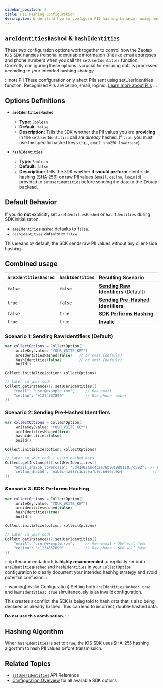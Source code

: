 ```yaml
---
sidebar_position: 2
title: PII Hashing Configuration
description: Understand how to configure PII hashing behavior using hashIdentities and areIdentitiesHashed options.
---
```


## `areIdentitiesHashed` & `hashIdentities`

These two configuration options work together to control how the Zeotap iOS SDK handles Personal Identifiable Information (PII) like email addresses and phone numbers when you call the `setUserIdentities` function. Correctly configuring these options is crucial for ensuring data is processed according to your intended hashing strategy.

:::note PII
These configuration only affect PIIs sent using setUserIdentities function. Recognised PIIs are cellno, email, loginid. [Learn more about PIIs](../APIReference/setUserIdentities#pii-identifier-key-reference)
:::

## Options Definitions

*   **`areIdentitiesHashed`**
    *   **Type:** `Boolean`
    *   **Default:** `false`
    *   **Description:** Tells the SDK whether the PII values you are **providing** in the `setUserIdentities` call are *already* hashed. If `true`, you must use the specific hashed keys (e.g., `email_sha256_lowercase`).

*   **`hashIdentities`**
    *   **Type:** `Boolean`
    *   **Default:** `false`
    *   **Description:** Tells the SDK whether **it should perform** client-side hashing (SHA-256) on raw PII values (`email`, `cellno`, `loginid`) provided to `setUserIdentities` before sending the data to the Zeotap backend.


## Default Behavior

If you do **not** explicitly set `areIdentitiesHashed` or `hashIdentities` during SDK initialization:

*   `areIdentitiesHashed` defaults to `false`.
*   `hashIdentities` defaults to `false`.

This means by default, the SDK sends raw PII values without any client-side hashing.

## Combined usage

| `areIdentitiesHashed` | `hashIdentities` | Resulting Scenario                     |
| :-------------------- | :--------------- | :------------------------------------- |
| `false`               | `false`          | [**Sending Raw Identifiers**](../APIReference/setUserIdentities#sending-raw-identifiers) (Default) |
| `true`                | `false`          | [**Sending Pre-Hashed Identifiers**](../APIReference/setUserIdentities#sending-pre-hashed-identifiers)    |
| `false`               | `true`           | [**SDK Performs Hashing**](../APIReference/setUserIdentities#sdk-performs-hashing)              |
| `true`                | `true`           | **Invalid**                            |

### Scenario 1: Sending Raw Identifiers (Default)

```swift
var collectOptions = CollectOption()
    .writeKey(value: "YOUR_WRITE_KEY")
    .areIdentitiesHashed(false)   // or omit (default)
    .hashIdentities(false)        // or omit (default)
    .build()

Collect.initialize(option: collectOptions)

// Later in your code
Collect.getInstance()?.setUserIdentities([
    "email": "user@example.com",     // Raw email
    "cellno": "+1234567890"          // Raw phone number
])
```

### Scenario 2: Sending Pre-Hashed Identifiers

```swift
var collectOptions = CollectOption()
    .writeKey(value: "YOUR_WRITE_KEY")
    .areIdentitiesHashed(true)
    .hashIdentities(false)
    .build()

Collect.initialize(option: collectOptions)

// Later in your code - using hashed keys
Collect.getInstance()?.setUserIdentities([
    "email_sha256_lowercase": "5d41402abc4b2a76b9719d911017c592",  // Pre-hashed email
    "cellno_sha256": "e3b0c44298fc1c149afbf4c8996fb924"             // Pre-hashed phone
])
```

### Scenario 3: SDK Performs Hashing

```swift
var collectOptions = CollectOption()
    .writeKey(value: "YOUR_WRITE_KEY")
    .areIdentitiesHashed(false)
    .hashIdentities(true)
    .build()

Collect.initialize(option: collectOptions)

// Later in your code
Collect.getInstance()?.setUserIdentities([
    "email": "user@example.com",     // Raw email - SDK will hash
    "cellno": "+1234567890"          // Raw phone - SDK will hash
])
```

:::tip Recommendation
It is **highly recommended** to explicitly set both `areIdentitiesHashed` and `hashIdentities` in your `CollectOption` configuration to clearly document your intended hashing strategy and avoid potential confusion.
:::

:::warning[Invalid Configuration]
Setting both `areIdentitiesHashed: true` and `hashIdentities: true` simultaneously is an invalid configuration.

This creates a conflict: the SDK is being told to hash data that is also being declared as already hashed. This can lead to incorrect, double-hashed data.

**Do not use this combination.** 
:::

## Hashing Algorithm

When `hashIdentities` is set to `true`, the iOS SDK uses SHA-256 hashing algorithm to hash PII values before transmission.

## Related Topics

*   [`setUserIdentities`](../APIReference/setUserIdentities) API Reference
*   [Configuration Overview](./configurations) for all available SDK options